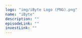 ```yaml
---
logo: "img/iByte Logo (PNG).png"
name: "iByte"
description: ""
episodeLink: ""
investLink: ""
---
```

